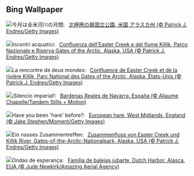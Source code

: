 ## Bing Wallpaper
![](https://www.bing.com/th?id=OHR.KillikRiverAlaska_JA-JP3191986449_UHD.jpg&w=1000)今月は全米河川の月間:&nbsp;&ensp;[北極圏の扉国立公園, 米国 アラスカ州 (© Patrick J. Endres/Getty Images)](https://www.bing.com/th?id=OHR.KillikRiverAlaska_JA-JP3191986449_UHD.jpg)
<br><br/>
![](https://www.bing.com/th?id=OHR.KillikRiverAlaska_IT-IT4840241449_UHD.jpg&w=1000)Incontri acquatici:&nbsp;&ensp;[Confluenza dell'Easter Creek e del fiume Killik, Parco Nazionale e Riserva Gates of the Arctic, Alaska, USA (© Patrick J. Endres/Getty Images)](https://www.bing.com/th?id=OHR.KillikRiverAlaska_IT-IT4840241449_UHD.jpg)
<br><br/>
![](https://www.bing.com/th?id=OHR.KillikRiverAlaska_FR-FR3251837973_UHD.jpg&w=1000)La rencontre de deux mondes:&nbsp;&ensp;[Confluence de Easter Creek et de la rivière Killik, Parc National des Gates of the Arctic, Alaska, États-Unis (© Patrick J. Endres/Getty Images)](https://www.bing.com/th?id=OHR.KillikRiverAlaska_FR-FR3251837973_UHD.jpg)
<br><br/>
![](https://www.bing.com/th?id=OHR.BardenasBiosphere_ES-ES5583013155_UHD.jpg&w=1000)¡Silencio imperial!:&nbsp;&ensp;[Bardenas Reales de Navarra, España (© Aliaume Chapelle/Tandem Stills + Motion)](https://www.bing.com/th?id=OHR.BardenasBiosphere_ES-ES5583013155_UHD.jpg)
<br><br/>
![](https://www.bing.com/th?id=OHR.SummerJuneHare_EN-GB7076303066_UHD.jpg&w=1000)Have you been 'hare' before?:&nbsp;&ensp;[European hare, West Midlands, England (© Jake Stephen/Moment/Getty Images)](https://www.bing.com/th?id=OHR.SummerJuneHare_EN-GB7076303066_UHD.jpg)
<br><br/>
![](https://www.bing.com/th?id=OHR.KillikRiverAlaska_DE-DE8386979162_UHD.jpg&w=1000)Ein nasses Zusammentreffen:&nbsp;&ensp;[Zusammenfluss von Easter Creek und Killik River, Gates-of-the-Arctic-Nationalpark, Alaska, USA (© Patrick J. Endres/Getty Images)](https://www.bing.com/th?id=OHR.KillikRiverAlaska_DE-DE8386979162_UHD.jpg)
<br><br/>
![](https://www.bing.com/th?id=OHR.HumpbackFamily_PT-BR7707157719_UHD.jpg&w=1000)Ondas de esperança:&nbsp;&ensp;[Família de baleias jubarte, Dutch Harbor, Alasca, EUA (© Jude Newkirk/Amazing Aerial Agency)](https://www.bing.com/th?id=OHR.HumpbackFamily_PT-BR7707157719_UHD.jpg)
<br><br/>
